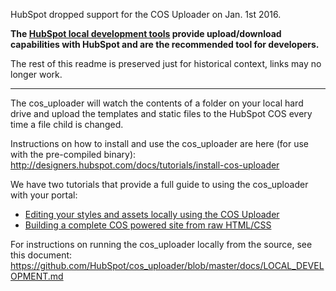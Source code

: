 HubSpot dropped support for the COS Uploader on Jan. 1st 2016.

**The [HubSpot local development tools](https://designers.hubspot.com/docs/developer-reference/local-development-cms-cli) provide upload/download capabilities with HubSpot and are the recommended tool for developers.**


The rest of this readme is preserved just for historical context, links may no longer work.
<hr/>

The cos_uploader will watch the contents of a folder on your local hard drive and upload the templates and static files to the HubSpot COS every time a file child is changed.

Instructions on how to install and use the cos_uploader are here (for use with the pre-compiled binary):  
http://designers.hubspot.com/docs/tutorials/install-cos-uploader

We have two tutorials that provide a full guide to using the cos_uploader with your portal:
* [Editing your styles and assets locally using the COS Uploader](http://designers.hubspot.com/docs/tutorials/editing-your-styles-and-assets-locally)
* [Building a complete COS powered site from raw HTML/CSS](http://designers.hubspot.com/docs/tutorials/building-from-plain-html)

For instructions on running the cos_uploader locally from the source, see this document:
https://github.com/HubSpot/cos_uploader/blob/master/docs/LOCAL_DEVELOPMENT.md

